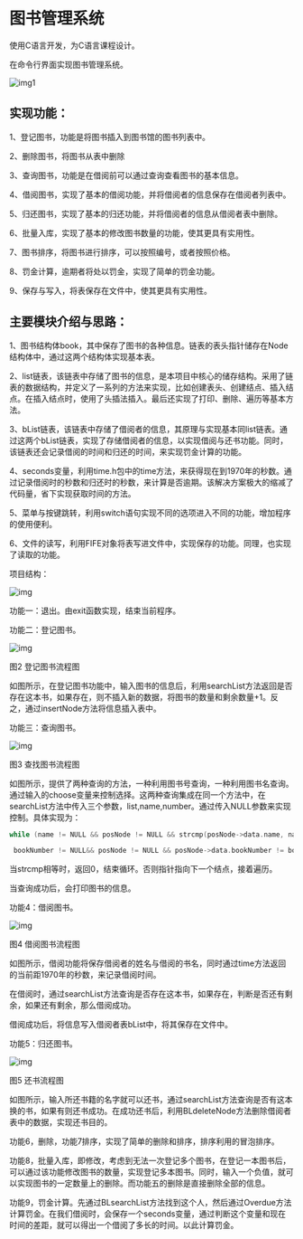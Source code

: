 # 图书管理系统

使用C语言开发，为C语言课程设计。

在命令行界面实现图书管理系统。

![img1](https://raw.githubusercontent.com/GuFeng04/img-folder/main/C_book_Manage/C_book_manage1.jpg "img1")

## 实现功能：

1、登记图书，功能是将图书插入到图书馆的图书列表中。

2、删除图书，将图书从表中删除

3、查询图书，功能是在借阅前可以通过查询查看图书的基本信息。

4、借阅图书，实现了基本的借阅功能，并将借阅者的信息保存在借阅者列表中。

5、归还图书，实现了基本的归还功能，并将借阅者的信息从借阅者表中删除。

6、批量入库，实现了基本的修改图书数量的功能，使其更具有实用性。

7、图书排序，将图书进行排序，可以按照编号，或者按照价格。

8、罚金计算，逾期者将处以罚金，实现了简单的罚金功能。

9、保存与写入，将表保存在文件中，使其更具有实用性。

## 主要模块介绍与思路：

1、图书结构体book，其中保存了图书的各种信息。链表的表头指针储存在Node结构体中，通过这两个结构体实现基本表。

2、list链表，该链表中存储了图书的信息，是本项目中核心的储存结构。采用了链表的数据结构，并定义了一系列的方法来实现，比如创建表头、创建结点、插入结点。在插入结点时，使用了头插法插入。最后还实现了打印、删除、遍历等基本方法。

3、bList链表，该链表中存储了借阅者的信息，其原理与实现基本同list链表。通过这两个bList链表，实现了存储借阅者的信息，以实现借阅与还书功能。同时，该链表还会记录借阅的时间和归还的时间，来实现罚金计算的功能。

4、seconds变量，利用time.h包中的time方法，来获得现在到1970年的秒数。通过记录借阅时的秒数和归还时的秒数，来计算是否逾期。该解决方案极大的缩减了代码量，省下实现获取时间的方法。

5、菜单与按键跳转，利用switch语句实现不同的选项进入不同的功能，增加程序的使用便利。

6、文件的读写，利用FIFE对象将表写进文件中，实现保存的功能。同理，也实现了读取的功能。

项目结构：

![img](https://raw.githubusercontent.com/GuFeng04/img-folder/main/C_book_Manage/C_book_manage2.png)

功能一：退出。由exit函数实现，结束当前程序。

功能二：登记图书。

![img](https://github.com/GuFeng04/img-folder/raw/main/C_book_Manage/C_book_manage3.png)

图2 登记图书流程图

如图所示，在登记图书功能中，输入图书的信息后，利用searchList方法返回是否存在这本书，如果存在，则不插入新的数据，将图书的数量和剩余数量+1。反之，通过insertNode方法将信息插入表中。

功能三：查询图书。

![img](https://github.com/GuFeng04/img-folder/raw/main/C_book_Manage/C_book_manage4.png)

图3 查找图书流程图

如图所示，提供了两种查询的方法，一种利用图书号查询，一种利用图书名查询。通过输入的choose变量来控制选择。这两种查询集成在同一个方法中，在searchList方法中传入三个参数，list,name,number。通过传入NULL参数来实现控制。具体实现为：

```c
while (name != NULL && posNode != NULL && strcmp(posNode->data.name, name) ||

 bookNumber != NULL&& posNode != NULL && posNode->data.bookNumber != bookNumber)
```

当strcmp相等时，返回0，结束循环。否则指针指向下一个结点，接着遍历。

当查询成功后，会打印图书的信息。

功能4：借阅图书。

![img](https://github.com/GuFeng04/img-folder/raw/main/C_book_Manage/C_book_manage5.png)

图4 借阅图书流程图

 

如图所示，借阅功能将保存借阅者的姓名与借阅的书名，同时通过time方法返回的当前距1970年的秒数，来记录借阅时间。

在借阅时，通过searchList方法查询是否存在这本书，如果存在，判断是否还有剩余，如果还有剩余，那么借阅成功。

借阅成功后，将信息写入借阅者表bList中，将其保存在文件中。

功能5：归还图书。

![img](https://github.com/GuFeng04/img-folder/raw/main/C_book_Manage/C_book_manage6.png)

图5 还书流程图

如图所示，输入所还书籍的名字就可以还书，通过searchList方法查询是否有这本换的书，如果有则还书成功。在成功还书后，利用BLdeleteNode方法删除借阅者表中的数据，实现还书目的。

功能6，删除，功能7排序，实现了简单的删除和排序，排序利用的冒泡排序。

功能8，批量入库，即修改，考虑到无法一次登记多个图书，在登记一本图书后，可以通过该功能修改图书的数量，实现登记多本图书。同时，输入一个负值，就可以实现图书的一定数量上的删除。而功能五的删除是直接删除全部的信息。

功能9，罚金计算。先通过BLsearchList方法找到这个人，然后通过Overdue方法计算罚金。在我们借阅时，会保存一个seconds变量，通过判断这个变量和现在时间的差距，就可以得出一个借阅了多长的时间。以此计算罚金。